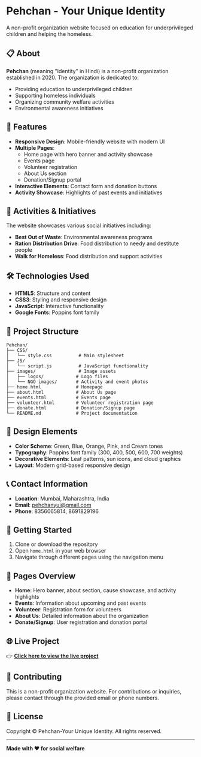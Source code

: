 # Pehchan - Your Unique Identity

A non-profit organization website focused on education for underprivileged children and helping the homeless.

## 📋 About

**Pehchan** (meaning "Identity" in Hindi) is a non-profit organization established in 2020. The organization is dedicated to:
- Providing education to underprivileged children
- Supporting homeless individuals
- Organizing community welfare activities
- Environmental awareness initiatives

## 🌟 Features

- **Responsive Design**: Mobile-friendly website with modern UI
- **Multiple Pages**: 
  - Home page with hero banner and activity showcase
  - Events page
  - Volunteer registration
  - About Us section
  - Donation/Signup portal
- **Interactive Elements**: Contact form and donation buttons
- **Activity Showcase**: Highlights of past events and initiatives

## 🚀 Activities & Initiatives

The website showcases various social initiatives including:
- **Best Out of Waste**: Environmental awareness programs
- **Ration Distribution Drive**: Food distribution to needy and destitute people
- **Walk for Homeless**: Food distribution and support activities

## 🛠️ Technologies Used

- **HTML5**: Structure and content
- **CSS3**: Styling and responsive design
- **JavaScript**: Interactive functionality
- **Google Fonts**: Poppins font family

## 📁 Project Structure

```
Pehchan/
├── CSS/
│   └── style.css          # Main stylesheet
├── JS/
│   └── script.js          # JavaScript functionality
├── images/                # Image assets
│   ├── logos/            # Logo files
│   └── NGO images/       # Activity and event photos
├── home.html             # Homepage
├── about.html            # About Us page
├── events.html           # Events page
├── volunteer.html        # Volunteer registration page
├── donate.html           # Donation/Signup page
└── README.md             # Project documentation
```

## 🎨 Design Elements

- **Color Scheme**: Green, Blue, Orange, Pink, and Cream tones
- **Typography**: Poppins font family (300, 400, 500, 600, 700 weights)
- **Decorative Elements**: Leaf patterns, sun icons, and cloud graphics
- **Layout**: Modern grid-based responsive design

## 📞 Contact Information

- **Location**: Mumbai, Maharashtra, India
- **Email**: pehchanyui@gmail.com
- **Phone**: 8356065814, 8691829196

## 🚀 Getting Started

1. Clone or download the repository
2. Open `home.html` in your web browser
3. Navigate through different pages using the navigation menu

## 📄 Pages Overview

- **Home**: Hero banner, about section, cause showcase, and activity highlights
- **Events**: Information about upcoming and past events
- **Volunteer**: Registration form for volunteers
- **About Us**: Detailed information about the organization
- **Donate/Signup**: User registration and donation portal


## 🌐 Live Project  
👉 [**Click here to view the live project**](https://brilliant-moxie-177457.netlify.app/home.html)


## 🤝 Contributing

This is a non-profit organization website. For contributions or inquiries, please contact through the provided email or phone numbers.

## 📜 License

Copyright © Pehchan-Your Unique Identity. All rights reserved.

---

**Made with ❤️ for social welfare**
